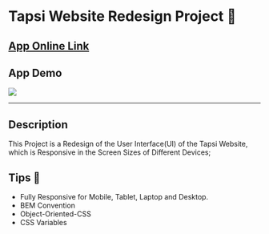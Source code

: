 # Tapsi Website Redesign Project 🚖

## [App Online Link](https://tapsi-redesign.netlify.app/)

## App Demo

<img src="./assets/images/tapsi-preview.gif">

---

## Description

This Project is a Redesign of the User Interface(UI) of the Tapsi Website, which is Responsive in the Screen Sizes of Different Devices;

## Tips 📌

- Fully Responsive for Mobile, Tablet, Laptop and Desktop.
- BEM Convention
- Object-Oriented-CSS
- CSS Variables
